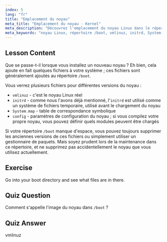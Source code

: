```yaml
---
index: 5
lang: "fr"
title: "Emplacement du noyau"
meta_title: "Emplacement du noyau - Kernel"
meta_description: "Découvrez l'emplacement du noyau Linux dans le répertoire /boot, en comprenant vmlinuz, initrd et System.map. Explorez les fichiers du noyau et gérez l'espace efficacement."
meta_keywords: "noyau Linux, répertoire /boot, vmlinuz, initrd, System.map, débutant Linux, tutoriel noyau, guide Linux"
---
```


## Lesson Content

Que se passe-t-il lorsque vous installez un nouveau noyau ? Eh bien, cela ajoute en fait quelques fichiers à votre système ; ces fichiers sont généralement ajoutés au répertoire `/boot`.

Vous verrez plusieurs fichiers pour différentes versions du noyau :

- `vmlinuz` - c'est le noyau Linux réel
- `initrd` - comme nous l'avons déjà mentionné, l'`initrd` est utilisé comme un système de fichiers temporaire, utilisé avant le chargement du noyau
- `System.map` - table de correspondance symbolique
- `config` - paramètres de configuration du noyau ; si vous compilez votre propre noyau, vous pouvez définir quels modules peuvent être chargés

Si votre répertoire `/boot` manque d'espace, vous pouvez toujours supprimer les anciennes versions de ces fichiers ou simplement utiliser un gestionnaire de paquets. Mais soyez prudent lors de la maintenance dans ce répertoire, et ne supprimez pas accidentellement le noyau que vous utilisez actuellement.

## Exercise

Go into your boot directory and see what files are in there.

## Quiz Question

Comment s'appelle l'image du noyau dans `/boot` ?

## Quiz Answer

vmlinuz
